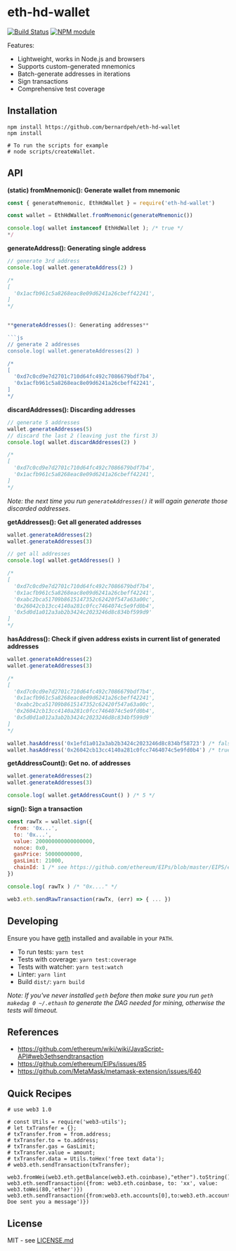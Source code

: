 # eth-hd-wallet

[![Build Status](https://secure.travis-ci.org/meth-project/eth-hd-wallet.svg?branch=master)](http://travis-ci.org/meth-project/eth-hd-wallet)
[![NPM module](https://badge.fury.io/js/eth-hd-wallet.svg)](https://badge.fury.io/js/eth-hd-wallet)

Features:
* Lightweight, works in Node.js and browsers
* Supports custom-generated mnemonics
* Batch-generate addresses in iterations
* Sign transactions
* Comprehensive test coverage

## Installation

```shell
npm install https://github.com/bernardpeh/eth-hd-wallet
npm install

# To run the scripts for example
# node scripts/createWallet.
```

## API

**(static) fromMnemonic(): Generate wallet from mnemonic**

```js
const { generateMnemonic, EthHdWallet } = require('eth-hd-wallet')

const wallet = EthHdWallet.fromMnemonic(generateMnemonic())

console.log( wallet instanceof EthHdWallet ); /* true */
*/
```

**generateAddress(): Generating single address**

```js
// generate 3rd address
console.log( wallet.generateAddress(2) )

/*
[
  '0x1acfb961c5a8268eac8e09d6241a26cbeff42241',
]
*/


**generateAddresses(): Generating addresses**

```js
// generate 2 addresses
console.log( wallet.generateAddresses(2) )

/*
[
  '0xd7c0cd9e7d2701c710d64fc492c7086679bdf7b4',
  '0x1acfb961c5a8268eac8e09d6241a26cbeff42241',
]
*/
```

**discardAddresses(): Discarding addresses**

```js
// generate 5 addresses
wallet.generateAddresses(5)
// discard the last 2 (leaving just the first 3)
console.log( wallet.discardAddresses(2) )

/*
[
  '0xd7c0cd9e7d2701c710d64fc492c7086679bdf7b4',
  '0x1acfb961c5a8268eac8e09d6241a26cbeff42241',
]
*/
```

_Note: the next time you run `generateAddresses()` it will again generate
those discarded addresses_.

**getAddresses(): Get all generated addresses**

```js
wallet.generateAddresses(2)
wallet.generateAddresses(3)

// get all addresses
console.log( wallet.getAddresses() )

/*
[
  '0xd7c0cd9e7d2701c710d64fc492c7086679bdf7b4',
  '0x1acfb961c5a8268eac8e09d6241a26cbeff42241',
  '0xabc2bca51709b8615147352c62420f547a63a00c',
  '0x26042cb13cc4140a281c0fcc7464074c5e9fd0b4',
  '0x5d0d1a012a3ab2b3424c2023246d8c834bf599d9'
]
*/
```

**hasAddress(): Check if given address exists in current list of generated addresses**

```js
wallet.generateAddresses(2)
wallet.generateAddresses(3)

/*
[
  '0xd7c0cd9e7d2701c710d64fc492c7086679bdf7b4',
  '0x1acfb961c5a8268eac8e09d6241a26cbeff42241',
  '0xabc2bca51709b8615147352c62420f547a63a00c',
  '0x26042cb13cc4140a281c0fcc7464074c5e9fd0b4',
  '0x5d0d1a012a3ab2b3424c2023246d8c834bf599d9'
]
*/

wallet.hasAddress('0x1efd1a012a3ab2b3424c2023246d8c834bf58723') /* false */
wallet.hasAddress('0x26042cb13cc4140a281c0fcc7464074c5e9fd0b4') /* true */
```

**getAddressCount(): Get no. of addresses**

```js
wallet.generateAddresses(2)
wallet.generateAddresses(3)

console.log( wallet.getAddressCount() ) /* 5 */
```

**sign(): Sign a transaction**

```js
const rawTx = wallet.sign({
  from: '0x...',
  to: '0x...',
  value: 200000000000000000,
  nonce: 0x0,
  gasPrice: 50000000000,
  gasLimit: 21000,
  chainId: 1 /* see https://github.com/ethereum/EIPs/blob/master/EIPS/eip-155.md */
})

console.log( rawTx ) /* "0x...." */

web3.eth.sendRawTransaction(rawTx, (err) => { ... })
```

## Developing

Ensure you have [geth](https://github.com/ethereum/go-ethereum) installed and
available in your `PATH`.

* To run tests: `yarn test`
* Tests with coverage: `yarn test:coverage`
* Tests with watcher: `yarn test:watch`
* Linter: `yarn lint`
* Build `dist/`: `yarn build`

_Note: If you've never installed `geth` before then make
sure you run `geth makedag 0 ~/.ethash` to generate the DAG needed for mining,
otherwise the tests will timeout._

## References

* https://github.com/ethereum/wiki/wiki/JavaScript-API#web3ethsendtransaction
* https://github.com/ethereum/EIPs/issues/85
* https://github.com/MetaMask/metamask-extension/issues/640

## Quick Recipes
```
# use web3 1.0

# const Utils = require('web3-utils');
# let txTransfer = {};
# txTransfer.from = from.address;
# txTransfer.to = to.address;
# txTransfer.gas = GasLimit;
# txTransfer.value = amount;
# txTransfer.data = Utils.toHex('free text data');
# web3.eth.sendTransaction(txTransfer);

web3.fromWei(web3.eth.getBalance(web3.eth.coinbase),"ether").toString()
web3.eth.sendTransaction({from: web3.eth.coinbase, to: 'xx', value: web3.toWei(80,'ether')})
web3.eth.sendTransaction({from:web3.eth.accounts[0],to:web3.eth.accounts[1],value:web3.toWei(0.1,'ether'),data:web3.toHex('John Doe sent you a message')})
```



## License

MIT - see [LICENSE.md](LICENSE.md)
